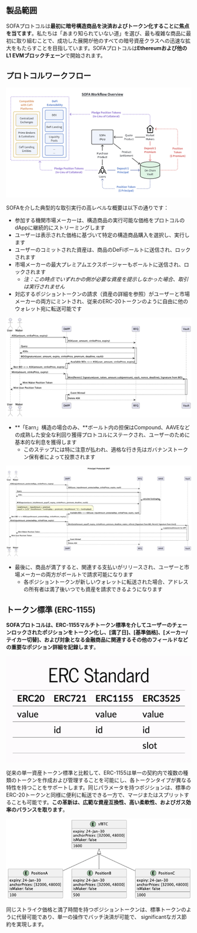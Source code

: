 ## 製品範囲

SOFAプロトコルは**最初に暗号構造商品を決済およびトークン化することに焦点を当てます**。私たちは「あまり知られていない道」を選び、最も複雑な商品に最初に取り組むことで、成功した展開が他のすべての暗号資産クラスへの迅速な拡大をもたらすことを目指しています。SOFAプロトコルは**Ethereumおよび他のL1 EVMブロックチェーン**で開始されます。

## プロトコルワークフロー

![](../../static/draw4.png)

SOFAを介した典型的な取引実行の高レベルな概要は以下の通りです：

- 参加する機関市場メーカーは、構造商品の実行可能な価格をプロトコルのdAppに継続的にストリーミングします
- ユーザーは表示された価格に基づいて特定の構造商品購入を選択し、実行します
- ユーザーのコミットされた資産は、商品のDeFiボールトに送信され、ロックされます
- 市場メーカーの最大プレミアムエクスポージャーもボールトに送信され、ロックされます
  - _注：この時点でいずれかの側が必要な資産を提示しなかった場合、取引は実行されません_
- 対応するポジショントークンの請求（資産の詳細を参照）がユーザーと市場メーカーの両方にミントされ、従来のERC-20トークンのように自由に他のウォレット宛に転送可能です

![](../../static/TnMSbh4G7oO4fDxf7FbuTkh2sbe.png)

- **「Earn」構造の場合のみ、**ボールト内の担保はCompound、AAVEなどの成熟した安全な利回り獲得プロトコルにステークされ、ユーザーのために基本的な利息を獲得します
  - このステップには特に注意が払われ、適格な行き先はガバナンストークン保有者によって投票されます

![](../../static/Stosbf6jcoxtvyxnO3OuSb9XsPf.png)

- 最後に、商品が満了すると、関連する支払いがリリースされ、ユーザーと市場メーカーの両方がボールトで請求可能になります
  - 各ポジショントークンが新しいウォレットに転送された場合、アドレスの所有者は満了後いつでも資産を請求できるようになります

## トークン標準 (ERC-1155)

**SOFAプロトコルは、ERC-1155マルチトークン標準を介してユーザーのチェーンロックされたポジションをトークン化し、[満了日]、[基準価格]、[メーカー/テイカー切替]、および対象となる金融商品に関連するその他のフィールドなどの重要なポジション詳細を記録します**。

![](../../static/UhIbbGdnioqb4pxRiouubc9fsOg.png)

従来の単一資産トークン標準と比較して、ERC-1155は単一の契約内で複数の種類のトークンを作成および管理することを可能にし、各トークンタイプが異なる特性を持つことをサポートします。同じパラメータを持つポジションは、標準のERC-20トークンと同様に便利に転送できる一方で、マージまたはスプリットすることも可能です。**この革新は、広範な資産互換性、高い柔軟性、およびガス効率のバランスを取ります**。

![](../../static/DkgrbQ5FDo5ZyxxdZvmuoixCsee.png)

同じストライク価格と満了時間を持つポジショントークンは、標準トークンのように代替可能であり、単一の操作でバッチ決済が可能で、 significantなガス節約を実現します。